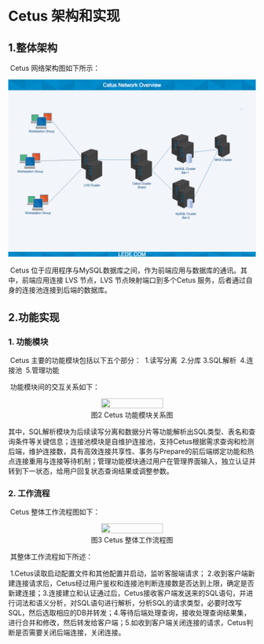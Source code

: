 # Cetus 架构和实现

## 1.整体架构

​	Cetus 网络架构图如下所示：

![Cetus 架构图](https://github.com/liuyanlei25/doc/blob/master/%E5%9B%BE%E7%89%87/Cetus%20%E6%9E%B6%E6%9E%84%E5%9B%BE.png)

​	Cetus 位于应用程序与MySQL数据库之间，作为前端应用与数据库的通讯。其中，前端应用连接 LVS 节点，LVS 节点映射端口到多个Cetus 服务，后者通过自身的连接池连接到后端的数据库。

## 2.功能实现

### 1. 功能模块

​	Cetus 主要的功能模块包括以下五个部分：
​	1.读写分离
​	2.分库
​	3.SQL解析
​	4.连接池
​	5.管理功能

​	功能模块间的交互关系如下：

<div align=center>
<img src="./picture/Cetus 功能模块关系图.png" width="50%" height="50%">
</div>
<div align=center>
<center> 图2 Cetus 功能模块关系图 </center>
</div>

​	其中，SQL解析模块为后续读写分离和数据分片等功能解析出SQL类型、表名和查询条件等关键信息；连接池模块是自维护连接池，支持Cetus根据需求查询和检测后端，维护连接数，具有高效连接共享性、事务与Prepare的前后端绑定功能和热点连接重用与连接等待机制；管理功能模块通过用户在管理界面输入，独立认证并转到下一状态，给用户回复状态查询结果或调整参数。


### 2. 工作流程

​	Cetus 整体工作流程图如下：

<div align=center>
<img src="./picture/Cetus 数据流图.png" width="50%" height="50%">
</div>
<div align=center>
<center> 图3 Cetus 整体工作流程图 </center>
</div>

​	其整体工作流程如下所述：

​	1.Cetus读取启动配置文件和其他配置并启动，监听客服端请求；
​	2.收到客户端新建连接请求后，Cetus经过用户鉴权和连接池判断连接数是否达到上限，确定是否新建连接；
​	3.连接建立和认证通过后，Cetus接收客户端发送来的SQL语句，并进行词法和语义分析，对SQL语句进行解析，分析SQL的请求类型，必要时改写SQL，然后选取相应的DB并转发；
​	4.等待后端处理查询，接收处理查询结果集，进行合并和修改，然后转发给客户端；
​	5.如收到客户端关闭连接的请求，Cetus判断是否需要关闭后端连接，关闭连接。
